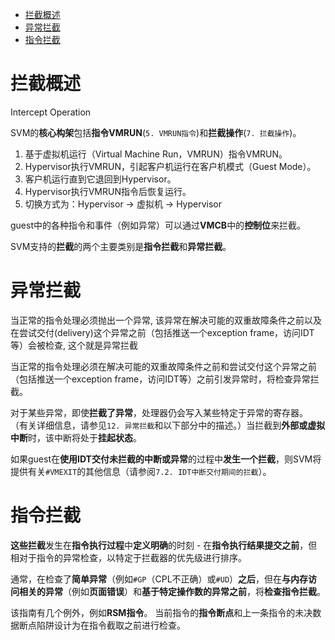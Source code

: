 
<!-- @import "[TOC]" {cmd="toc" depthFrom=1 depthTo=6 orderedList=false} -->

<!-- code_chunk_output -->

- [拦截概述](#拦截概述)
- [异常拦截](#异常拦截)
- [指令拦截](#指令拦截)

<!-- /code_chunk_output -->

# 拦截概述

Intercept Operation

SVM的**核心构架**包括**指令VMRUN**(`5. VMRUN指令`)和**拦截操作**(`7. 拦截操作`)。

1. 基于虚拟机运行（Virtual Machine Run，VMRUN）指令VMRUN。
2. Hypervisor执行VMRUN，引起客户机运行在客户机模式（Guest Mode）。
3. 客户机运行直到它退回到Hypervisor。
4. Hypervisor执行VMRUN指令后恢复运行。
5. 切换方式为：Hypervisor -> 虚拟机 -> Hypervisor

guest中的各种指令和事件（例如异常）可以通过**VMCB**中的**控制位**来拦截。 

SVM支持的**拦截**的两个主要类别是**指令拦截**和**异常拦截**。

# 异常拦截

当正常的指令处理必须抛出一个异常, 该异常在解决可能的双重故障条件之前以及在尝试交付(delivery)这个异常之前（包括推送一个exception frame，访问IDT等）会被检查, 这个就是异常拦截

当正常的指令处理必须在解决可能的双重故障条件之前和尝试交付这个异常之前（包括推送一个exception frame，访问IDT等）之前引发异常时，将检查异常拦截。

对于某些异常，即使**拦截了异常**，处理器仍会写入某些特定于异常的寄存器。 （有关详细信息，请参见`12. 异常拦截`和以下部分中的描述。）当拦截到**外部或虚拟中断**时，该中断将处于**挂起状态**。

如果guest在**使用IDT交付未拦截的中断或异常**的过程中**发生一个拦截**，则SVM将提供有关`#VMEXIT`的其他信息（请参阅`7.2. IDT中断交付期间的拦截`）。

# 指令拦截

**这些拦截**发生在**指令执行过程**中**定义明确**的时刻 - 在**指令执行结果提交之前**，但相对于指令的异常检查，以特定于拦截器的优先级进行排序。 

通常，在检查了**简单异常**（例如`#GP`（CPL不正确）或`#UD`）**之后**，但在**与内存访问相关的异常**（例如**页面错误**）和**基于特定操作数的异常之前**，将**检查指令拦截**。 

该指南有几个例外，例如**RSM指令**。 当前指令的**指令断点**和上一条指令的未决数据断点陷阱设计为在指令截取之前进行检查。